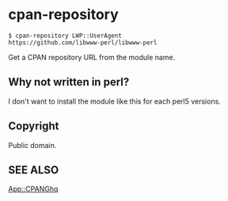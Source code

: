 # cpan-repository

    $ cpan-repository LWP::UserAgent
    https://github.com/libwww-perl/libwww-perl

Get a CPAN repository URL from the module name.

## Why not written in perl?

I don't want to install the module like this for each perl5 versions.

## Copyright

Public domain.

## SEE ALSO

[App::CPANGhq](https://github.com/Songmu/p5-App-CPANGhq)

